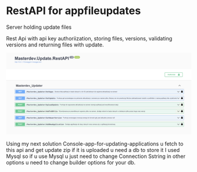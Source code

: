 # RestAPI for appfileupdates
 Server holding update files

Rest Api with api key authoriization, storing files, versions, validating versions and returning files with update.

![Screenshot](img/layout.png) 

Using my next solution Console-app-for-updating-applications u fetch to this api and get update zip if it is uploaded u need a db to store it I used Mysql so if u use Mysql u just need to change Connection Sstring in other options u need to change builder options for your db.

